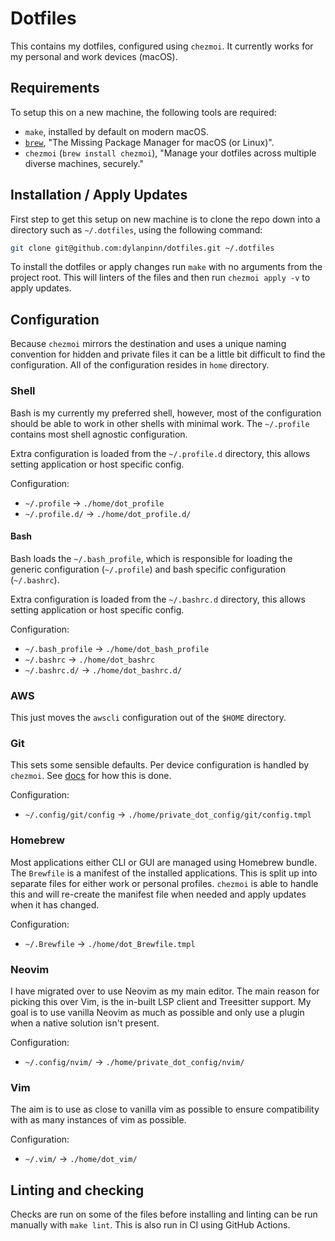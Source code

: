 # Dotfiles

This contains my dotfiles, configured using `chezmoi`. It currently works for my
personal and work devices (macOS).

## Requirements

To setup this on a new machine, the following tools are required:

- `make`, installed by default on modern macOS.
- [`brew`](https://brew.sh), "The Missing Package Manager for macOS (or Linux)".
- `chezmoi` (`brew install chezmoi`), "Manage your dotfiles across multiple
  diverse machines, securely."

## Installation / Apply Updates

First step to get this setup on new machine is to clone the repo down into a
directory such as `~/.dotfiles`, using the following command:

```sh
git clone git@github.com:dylanpinn/dotfiles.git ~/.dotfiles
```

To install the dotfiles or apply changes run `make` with no arguments from the
project root. This will linters of the files and then run `chezmoi apply -v` to
apply updates.

## Configuration

Because `chezmoi` mirrors the destination and uses a unique naming convention
for hidden and private files it can be a little bit difficult to find the
configuration. All of the configuration resides in `home` directory.

### Shell

Bash is my currently my preferred shell, however, most of the configuration
should be able to work in other shells with minimal work. The `~/.profile`
contains most shell agnostic configuration.

Extra configuration is loaded from the `~/.profile.d` directory, this allows
setting application or host specific config.

Configuration:

- `~/.profile` -> `./home/dot_profile`
- `~/.profile.d/` -> `./home/dot_profile.d/`

#### Bash

Bash loads the `~/.bash_profile`, which is responsible for loading the generic
configuration (`~/.profile`) and bash specific configuration (`~/.bashrc`).

Extra configuration is loaded from the `~/.bashrc.d` directory, this allows
setting application or host specific config.

Configuration:

- `~/.bash_profile` -> `./home/dot_bash_profile`
- `~/.bashrc` -> `./home/dot_bashrc`
- `~/.bashrc.d/` -> `./home/dot_bashrc.d/`

### AWS

This just moves the `awscli` configuration out of the `$HOME` directory.

### Git

This sets some sensible defaults. Per device configuration is handled by
`chezmoi`. See
[docs](https://www.chezmoi.io/user-guide/manage-machine-to-machine-differences/)
for how this is done.

Configuration:

- `~/.config/git/config` -> `./home/private_dot_config/git/config.tmpl`

### Homebrew

Most applications either CLI or GUI are managed using Homebrew bundle. The
`Brewfile` is a manifest of the installed applications. This is split up into
separate files for either work or personal profiles. `chezmoi` is able to handle
this and will re-create the manifest file when needed and apply updates when it
has changed.

Configuration:

- `~/.Brewfile` -> `./home/dot_Brewfile.tmpl`

### Neovim

I have migrated over to use Neovim as my main editor. The main reason for
picking this over Vim, is the in-built LSP client and Treesitter support. My
goal is to use vanilla Neovim as much as possible and only use a plugin when a
native solution isn't present.

Configuration:

- `~/.config/nvim/` -> `./home/private_dot_config/nvim/`

### Vim

The aim is to use as close to vanilla vim as possible to ensure compatibility
with as many instances of vim as possible.

Configuration:

- `~/.vim/` -> `./home/dot_vim/`

## Linting and checking

Checks are run on some of the files before installing and linting can be run
manually with `make lint`. This is also run in CI using GitHub Actions.
